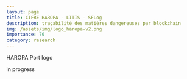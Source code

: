 ```yaml
---
layout: page
title: CIFRE HAROPA - LITIS - SFLog 
description: traçabilité des matières dangereuses par blockchain 
img: /assets/img/logo_haropa-v2.png
importance: 70
category: research
---
```


<div class="row">
    <div class="col-sm mt-3 mt-md-0">
        <img class="img-fluid rounded z-depth-1" src="{{ '/assets/img/logo_haropa.png' | relative_url }}" alt="" title="XTerM logo"/>
    </div>
</div>
<div class="caption">
    HAROPA Port logo
</div>


in progress
